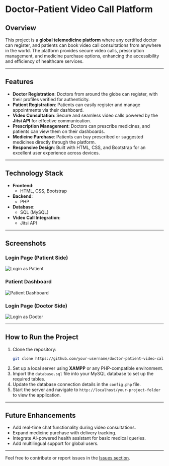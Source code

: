 
# Doctor-Patient Video Call Platform

## Overview
This project is a **global telemedicine platform** where any certified doctor can register, and patients can book video call consultations from anywhere in the world. The platform provides secure video calls, prescription management, and medicine purchase options, enhancing the accessibility and efficiency of healthcare services.

---

## Features
- **Doctor Registration**: Doctors from around the globe can register, with their profiles verified for authenticity.
- **Patient Registration**: Patients can easily register and manage appointments via their dashboard.
- **Video Consultation**: Secure and seamless video calls powered by the **Jitsi API** for effective communication.
- **Prescription Management**: Doctors can prescribe medicines, and patients can view them on their dashboards.
- **Medicine Purchase**: Patients can buy prescribed or suggested medicines directly through the platform.
- **Responsive Design**: Built with HTML, CSS, and Bootstrap for an excellent user experience across devices.

---

## Technology Stack
- **Frontend**:  
  - HTML, CSS, Bootstrap  
- **Backend**:  
  - PHP  
- **Database**:  
  - SQL (MySQL)  
- **Video Call Integration**:  
  - Jitsi API  

---

## Screenshots

### Login Page (Patient Side)
![Login as Patient](./screenshots/Screenshot_(6).png)

### Patient Dashboard
![Patient Dashboard](./screenshots/Screenshot_(7).png)

### Login Page (Doctor Side)
![Login as Doctor](./screenshots/Screenshot_(8).png)

---

## How to Run the Project
1. Clone the repository:  
   ```bash
   git clone https://github.com/your-username/doctor-patient-video-call-platform.git
   ```
2. Set up a local server using **XAMPP** or any PHP-compatible environment.
3. Import the `database.sql` file into your MySQL database to set up the required tables.
4. Update the database connection details in the `config.php` file.
5. Start the server and navigate to `http://localhost/your-project-folder` to view the application.

---

## Future Enhancements
- Add real-time chat functionality during video consultations.
- Expand medicine purchase with delivery tracking.
- Integrate AI-powered health assistant for basic medical queries.
- Add multilingual support for global users.

---

Feel free to contribute or report issues in the [Issues section](https://github.com/your-username/doctor-patient-video-call-platform/issues).
